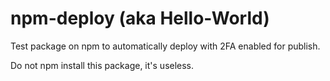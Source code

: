 # npm-deploy (aka Hello-World)

Test package on npm to automatically deploy with 2FA enabled for publish.

Do not npm install this package, it's useless.
